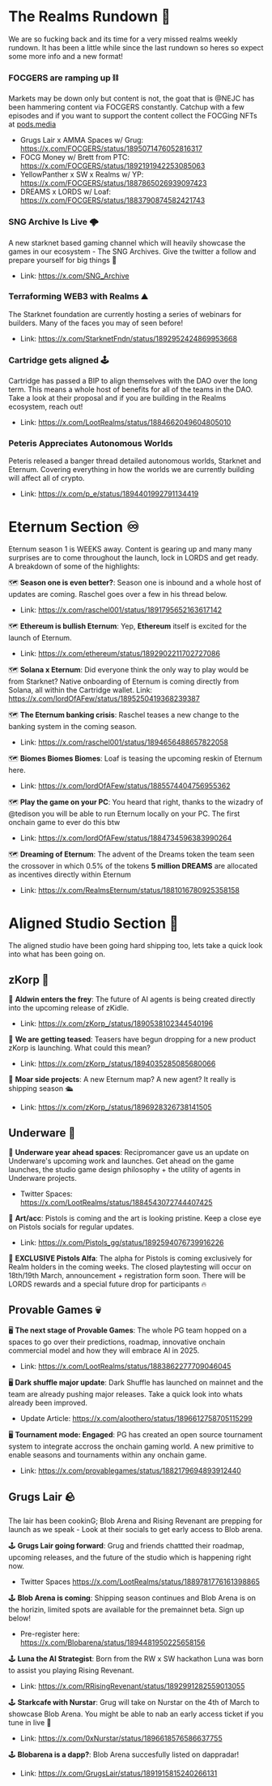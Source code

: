 # The Realms Rundown 🏃 
We are so fucking back and its time for a very missed realms weekly rundown. It has been a little while since the last rundown so heres so expect some more info and a new format! 
### FOCGERS are ramping up ⛓️
Markets may be down only but content is not, the goat that is @NEJC has been hammering content via FOCGERS constantly. Catchup with a few episodes and if you want to support the content collect the FOCGing NFTs at [pods.media](https://pods.media/focgers)
- Grugs Lair x AMMA Spaces w/ Grug: https://x.com/FOCGERS/status/1895071476052816317
- FOCG Money w/ Brett from PTC: https://x.com/FOCGERS/status/1892191942253085063
- YellowPanther x SW x Realms w/ YP: https://x.com/FOCGERS/status/1887865026939097423
- DREAMS x LORDS w/ Loaf: https://x.com/FOCGERS/status/1883790874582421743
### SNG Archive Is Live 🌩️ 
A new starknet based gaming channel which will heavily showcase the games in our ecosystem - The SNG Archives. Give the twitter a follow and prepare yourself for big things :eyes: 
- Link: https://x.com/SNG_Archive

### Terraforming WEB3 with Realms ⛰️
The Starknet foundation are currently hosting a series of webinars for builders. Many of the faces you may of seen before! 
- Link: https://x.com/StarknetFndn/status/1892952424869953668

### Cartridge gets aligned 🕹️
Cartridge has passed a BIP to align themselves with the DAO over the long term. This means a whole host of benefits for all of the teams in the DAO. Take a look at their proposal and if you are building in the Realms ecosystem, reach out!
- Link: https://x.com/LootRealms/status/1884662049604805010

### Peteris Appreciates Autonomous Worlds
Peteris released a banger thread detailed autonomous worlds, Starknet and Eternum. Covering everything in how the worlds we are currently building will affect all of crypto.
- Link: https://x.com/p_e/status/1894401992791134419

# Eternum Section ♾️
Eternum season 1 is WEEKS away. Content is gearing up and many many surprises are to come throughout the launch, lock in LORDS and get ready. A breakdown of some of the highlights:

🗺️ **Season one is even better?**: Season one is inbound and a whole host of updates are coming. Raschel goes over a few in his thread below.
- Link: https://x.com/raschel001/status/1891795652163617142

🗺️ **Ethereum is bullish Eternum**: Yep, **Ethereum** itself is excited for the launch of Eternum.
- Link: https://x.com/ethereum/status/1892902211702727086

🗺️ **Solana x Eternum**: Did everyone think the only way to play would be from Starknet? Native onboarding of Eternum is coming directly from Solana, all within the Cartridge wallet.
Link: https://x.com/lordOfAFew/status/1895250419368239387

🗺️ **The Eternum banking crisis**: Raschel teases a new change to the banking system in the coming season. 
- Link: https://x.com/raschel001/status/1894656488657822058

🗺️ **Biomes Biomes Biomes**: Loaf is teasing the upcoming reskin of Eternum here.
- Link: https://x.com/lordOfAFew/status/1885574404756955362

🗺️ **Play the game on your PC**: You heard that right, thanks to the wizadry of @tedison you will be able to run Eternum locally on your PC. The first onchain game to ever do this btw 
- Link: https://x.com/lordOfAFew/status/1884734596383990264

🗺️ **Dreaming of Eternum**: The advent of the Dreams token the team seen the crossover in which 0.5% of the tokens **5 million DREAMS** are allocated as incentives directly within Eternum  
- Link: https://x.com/RealmsEternum/status/1881016780925358158

# Aligned Studio Section :straight_ruler: 
The aligned studio have been going hard shipping too, lets take a quick look into what has been going on.
## zKorp 🤖 
🧠 **Aldwin enters the frey**: The future of AI agents is being created directly into the upcoming release of zKidle.
- Link: https://x.com/zKorp_/status/1890538102344540196

🧠 **We are getting teased**: Teasers have begun dropping for a new product zKorp is launching. What could this mean? 
- Link: https://x.com/zKorp_/status/1894035285085680066

🧠 **Moar side projects**: A new Eternum map? A new agent? It really is shipping season 🛳️
- Link: https://x.com/zKorp_/status/1896928326738141505

## Underware 🦑 
🔫 **Underware year ahead spaces**: Recipromancer gave us an update on Underware's upcoming work and launches. Get ahead on the game launches, the studio game design philosophy + the utility of agents in  Underware projects.
- Twitter Spaces: https://x.com/LootRealms/status/1884543072744407425

🔫 **Art/acc**: Pistols is coming and the art is looking pristine. Keep a close eye on Pistols socials for regular updates.
- Link: https://x.com/Pistols_gg/status/1892594076739916226

🔫 **EXCLUSIVE Pistols Alfa**: The alpha for Pistols is coming exclusively for Realm holders in the coming weeks. The closed playtesting will occur on 18th/19th March, announcement + registration form soon. There will be LORDS rewards and a special future drop for participants 🔥

## Provable Games 💀
🖥️ **The next stage of Provable Games**: The whole PG team hopped on a spaces to go over their predictions, roadmap, innovative onchain commercial model and how they will embrace AI in 2025.
- Link: https://x.com/LootRealms/status/1883862277709046045

🖥️ **Dark shuffle major update**: Dark Shuffle has launched on mainnet and the team are already pushing major releases. Take a quick look into whats already been improved.
- Update Article: https://x.com/aloothero/status/1896612758705115299

🖥️ **Tournament mode: Engaged**: PG has created an open source tournament system to integrate accross the onchain gaming world. A new primitive to enable seasons and tournaments within any onchain game.
- Link: https://x.com/provablegames/status/1882179694893912440

## Grugs Lair 🪨
The lair has been cookinG; Blob Arena and Rising Revenant are prepping for launch as we speak - Look at their socials to get early access to Blob arena.

🕹️ **Grugs Lair going forward**: Grug and friends chattted their roadmap, upcoming releases, and the future of the studio which is happening right now.
- Twitter Spaces https://x.com/LootRealms/status/1889781776161398865

🕹️ **Blob Arena is coming**: Shipping season continues and Blob Arena is on the horizin, limited spots are available for the premainnet beta. Sign up below!
- Pre-register here: https://x.com/Blobarena/status/1894481950225658156

🕹️ **Luna the AI Strategist**: Born from the RW x SW hackathon Luna was born to assist you playing Rising Revenant.
- Link: https://x.com/RRisingRevenant/status/1892991282559013055

🕹️ **Starkcafe with Nurstar**: Grug will take on Nurstar on the 4th of March to showcase Blob Arena. You might be able to nab an early access ticket if you tune in live 👀
- Link: https://x.com/0xNurstar/status/1896618576586637755

🕹️ **Blobarena is a dapp?**: Blob Arena succesfully listed on dappradar! 
- Link: https://x.com/GrugsLair/status/1891915815240266131
